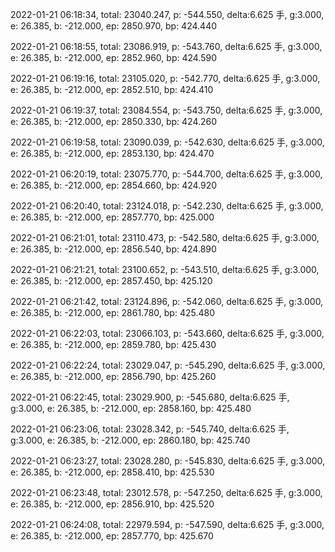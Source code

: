 2022-01-21 06:18:34, total: 23040.247, p: -544.550, delta:6.625 手, g:3.000, e: 26.385, b: -212.000, ep: 2850.970, bp: 424.440

2022-01-21 06:18:55, total: 23086.919, p: -543.760, delta:6.625 手, g:3.000, e: 26.385, b: -212.000, ep: 2852.960, bp: 424.590

2022-01-21 06:19:16, total: 23105.020, p: -542.770, delta:6.625 手, g:3.000, e: 26.385, b: -212.000, ep: 2852.510, bp: 424.410

2022-01-21 06:19:37, total: 23084.554, p: -543.750, delta:6.625 手, g:3.000, e: 26.385, b: -212.000, ep: 2850.330, bp: 424.260

2022-01-21 06:19:58, total: 23090.039, p: -542.630, delta:6.625 手, g:3.000, e: 26.385, b: -212.000, ep: 2853.130, bp: 424.470

2022-01-21 06:20:19, total: 23075.770, p: -544.700, delta:6.625 手, g:3.000, e: 26.385, b: -212.000, ep: 2854.660, bp: 424.920

2022-01-21 06:20:40, total: 23124.018, p: -542.230, delta:6.625 手, g:3.000, e: 26.385, b: -212.000, ep: 2857.770, bp: 425.000

2022-01-21 06:21:01, total: 23110.473, p: -542.580, delta:6.625 手, g:3.000, e: 26.385, b: -212.000, ep: 2856.540, bp: 424.890

2022-01-21 06:21:21, total: 23100.652, p: -543.510, delta:6.625 手, g:3.000, e: 26.385, b: -212.000, ep: 2857.450, bp: 425.120

2022-01-21 06:21:42, total: 23124.896, p: -542.060, delta:6.625 手, g:3.000, e: 26.385, b: -212.000, ep: 2861.780, bp: 425.480

2022-01-21 06:22:03, total: 23066.103, p: -543.660, delta:6.625 手, g:3.000, e: 26.385, b: -212.000, ep: 2859.780, bp: 425.430

2022-01-21 06:22:24, total: 23029.047, p: -545.290, delta:6.625 手, g:3.000, e: 26.385, b: -212.000, ep: 2856.790, bp: 425.260

2022-01-21 06:22:45, total: 23029.900, p: -545.680, delta:6.625 手, g:3.000, e: 26.385, b: -212.000, ep: 2858.160, bp: 425.480

2022-01-21 06:23:06, total: 23028.342, p: -545.740, delta:6.625 手, g:3.000, e: 26.385, b: -212.000, ep: 2860.180, bp: 425.740

2022-01-21 06:23:27, total: 23028.280, p: -545.830, delta:6.625 手, g:3.000, e: 26.385, b: -212.000, ep: 2858.410, bp: 425.530

2022-01-21 06:23:48, total: 23012.578, p: -547.250, delta:6.625 手, g:3.000, e: 26.385, b: -212.000, ep: 2856.910, bp: 425.520

2022-01-21 06:24:08, total: 22979.594, p: -547.590, delta:6.625 手, g:3.000, e: 26.385, b: -212.000, ep: 2857.770, bp: 425.670